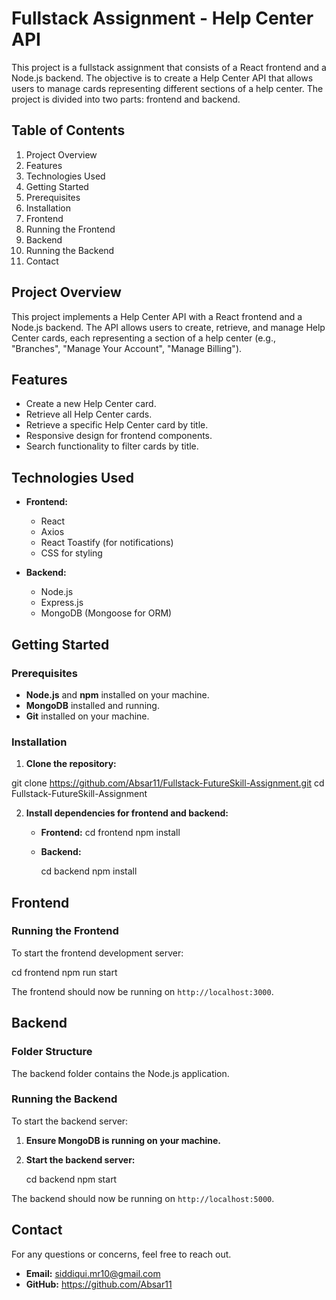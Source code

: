 # Fullstack Assignment - Help Center API

This project is a fullstack assignment that consists of a React frontend and a Node.js backend. The objective is to create a Help Center API that allows users to manage cards representing different sections of a help center. The project is divided into two parts: frontend and backend.

## Table of Contents

1. Project Overview
2. Features
3. Technologies Used
4. Getting Started
5. Prerequisites
6. Installation
7. Frontend
8. Running the Frontend
9. Backend
10. Running the Backend
11. Contact

## Project Overview

This project implements a Help Center API with a React frontend and a Node.js backend. The API allows users to create, retrieve, and manage Help Center cards, each representing a section of a help center (e.g., "Branches", "Manage Your Account", "Manage Billing").

## Features

- Create a new Help Center card.
- Retrieve all Help Center cards.
- Retrieve a specific Help Center card by title.
- Responsive design for frontend components.
- Search functionality to filter cards by title.

## Technologies Used

- **Frontend:**
  - React
  - Axios
  - React Toastify (for notifications)
  - CSS for styling
  
- **Backend:**
  - Node.js
  - Express.js
  - MongoDB (Mongoose for ORM)

## Getting Started

### Prerequisites

- **Node.js** and **npm** installed on your machine.
- **MongoDB** installed and running.
- **Git** installed on your machine.

### Installation

1. **Clone the repository:**

git clone https://github.com/Absar11/Fullstack-FutureSkill-Assignment.git
cd Fullstack-FutureSkill-Assignment



2. **Install dependencies for frontend and backend:**

   - **Frontend:**
     cd frontend
     npm install
     
   - **Backend:**

     cd backend
     npm install

## Frontend

### Running the Frontend

To start the frontend development server:

cd frontend
npm run start

The frontend should now be running on `http://localhost:3000`.

## Backend

### Folder Structure

The backend folder contains the Node.js application.

### Running the Backend

To start the backend server:

1. **Ensure MongoDB is running on your machine.**
2. **Start the backend server:**

   cd backend
   npm start

The backend should now be running on `http://localhost:5000`.


## Contact
For any questions or concerns, feel free to reach out.

- **Email:** siddiqui.mr10@gmail.com
- **GitHub:** https://github.com/Absar11

